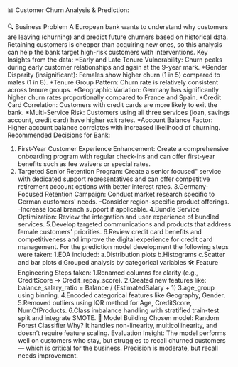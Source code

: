 📊 Customer Churn Analysis & Prediction:

🔍 Business Problem
A European bank wants to understand why customers are leaving (churning) and predict future churners based on historical data. Retaining customers is cheaper than acquiring new ones, so this analysis can help the bank target high-risk customers with interventions.
Key Insights from the data:
*Early and Late Tenure Vulnerability: Churn peaks during early customer relationships and again at the 9-year mark.
*Gender Disparity (insignificant): Females show higher churn (1 in 5) compared to males (1 in 8).
*Tenure Group Pattern: Churn rate is relatively consistent across tenure groups.
*Geographic Variation: Germany has significantly higher churn rates proportionally compared to France and Spain.
*Credit Card Correlation: Customers with credit cards are more likely to exit the bank.
*Multi-Service Risk: Customers using all three services (loan, savings account, credit card) have higher exit rates.
*Account Balance Factor: Higher account balance correlates with increased likelihood of churning.
Recommended Decisions for Bank:
1. First-Year Customer Experience Enhancement: Create a comprehensive onboarding program with regular check-ins and can offer first-year benefits such as fee waivers or special rates.
2. Targeted Senior Retention Program: Create a senior focused" service with dedicated support representatives and can offer competitive retirement account options with better interest rates.
3.Germany-Focused Retention Campaign: Conduct market research specific to German customers' needs.
-Consider region-specific product offerings.
-Increase local branch support if applicable.
4.Bundle Service Optimization: Review the integration and user experience of bundled services.
5.Develop targeted communications and products that address female customers' priorities.
6.Review credit card benefits and competitiveness and improve the digital experience for credit card management.
For the prediction model development the following steps were taken:
1.EDA included:
a.Distribution plots
b.Histograms
c.Scatter and bar plots
d.Grouped analysis by categorical variables
🛠️ Feature Engineering
Steps taken:
1.Renamed columns for clarity (e.g., CreditScore → Credit_repay_score).
2.Created new features like:
balance_salary_ratio = Balance / (EstimatedSalary + 1)
3.age_group using binning.
4.Encoded categorical features like Geography, Gender.
5.Removed outliers using IQR method for Age, CreditScore, NumOfProducts.
6.Class imbalance handling with stratified train-test split and integrate SMOTE.
🤖 Model Building
Chosen model: Random Forest Classifier
Why? It handles non-linearity, multicollinearity, and doesn’t require feature scaling.
Evaluation Insight: The model performs well on customers who stay, but struggles to recall churned customers — which is critical for the business. Precision is moderate, but recall needs improvement.
